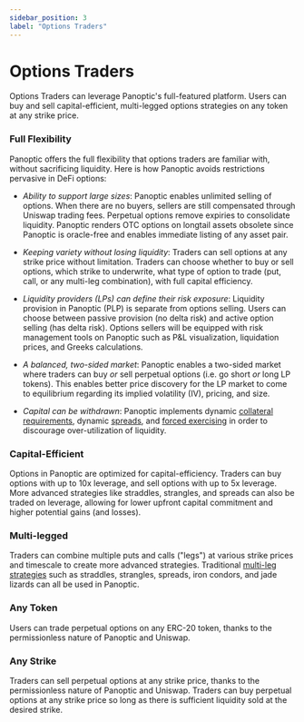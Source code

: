 ```yaml
---
sidebar_position: 3
label: "Options Traders"
---
```

# Options Traders

Options Traders can leverage Panoptic's full-featured platform. Users can buy and sell capital-efficient, multi-legged options strategies on any token at any strike price. 

### Full Flexibility
Panoptic offers the full flexibility that options traders are familiar with, without sacrificing liquidity. Here is how Panoptic avoids restrictions pervasive in DeFi options:

- *Ability to support large sizes*: Panoptic enables unlimited selling of options. When there are no buyers, sellers are still compensated through Uniswap trading fees. Perpetual options remove expiries to consolidate liquidity. Panoptic renders OTC options on longtail assets obsolete since Panoptic is oracle-free and enables immediate listing of any asset pair.

- *Keeping variety without losing liquidity*: Traders can sell options at any strike price without limitation. 
Traders can choose whether to buy or sell options, which strike to underwrite, what type of option to trade (put, call, or any multi-leg combination), with full capital efficiency.

- *Liquidity providers (LPs) can define their risk exposure*: Liquidity provision in Panoptic (PLP) is separate from options selling. Users can choose between passive provision (no delta risk) and active option selling (has delta risk). Options sellers will be equipped with risk management tools on Panoptic such as P&L visualization, liquidation prices, and Greeks calculations.

- *A balanced, two-sided market*: Panoptic enables a two-sided market where traders can buy *or* sell perpetual options (i.e. go short *or* long LP tokens). This enables better price discovery for the LP market to come to equilibrium regarding its implied volatility (IV), pricing, and size.

- *Capital can be withdrawn*: Panoptic implements dynamic [collateral requirements](https://panoptic.xyz/docs/panoptic-protocol/buying-power), dynamic [spreads](https://panoptic.xyz/docs/panoptic-protocol/streamia#net-gross-and-owed-fees-with-spread), and [forced exercising](https://panoptic.xyz/docs/panoptic-protocol/forced-exercise) in order to discourage over-utilization of liquidity.

### Capital-Efficient
Options in Panoptic are optimized for capital-efficiency. 
Traders can buy options with up to 10x leverage, 
and sell options with up to 5x leverage. 
More advanced strategies like straddles, strangles, and spreads can also be traded on leverage, 
allowing for lower upfront capital commitment and higher potential gains (and losses).

### Multi-legged
Traders can combine multiple puts and calls ("legs") at various strike prices and timescale to create more advanced strategies. Traditional [multi-leg strategies](https://panoptic.xyz/research/essential-options-strategies-to-know) such as straddles, strangles, spreads, iron condors, and jade lizards can all be used in Panoptic.

### Any Token
Users can trade perpetual options on any ERC-20 token, thanks to the 
permissionless nature of Panoptic and Uniswap.

### Any Strike
Traders can sell perpetual options at any strike price, thanks to the 
permissionless nature of Panoptic and Uniswap. Traders can buy perpetual options at any strike price so long as there is sufficient liquidity sold at the desired strike.

